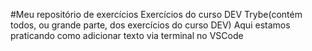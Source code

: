 #Meu repositório de exercícios
Exercícios do curso DEV Trybe(contém todos, ou grande parte, dos exercícios do curso DEV)
Aqui estamos praticando como adicionar texto via terminal no VSCode
